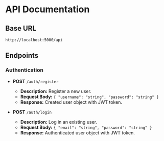 # API Documentation

## Base URL
`http://localhost:5000/api`

## Endpoints

### Authentication

- **POST** `/auth/register`
  - **Description:** Register a new user.
  - **Request Body:** `{ "username": "string", "password": "string" }`
  - **Response:** Created user object with JWT token.

- **POST** `/auth/login`
  - **Description:** Log in an existing user.
  - **Request Body:** `{ "email": "string", "password": "string" }`
  - **Response:** Authenticated user object with JWT token.